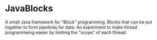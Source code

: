 # JavaBlocks
A small Java framework for "Block" programming.
Blocks that can be put together to form pipelines for data.
An experiment to make thread programmeing easier by limiting the "scope" of each thread.

